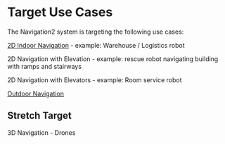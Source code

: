 

# Target Use Cases
The Navigation2 system is targeting the following use cases:

[2D Indoor Navigation](indoor_navigation_use_case.md) - example: Warehouse / Logistics robot

2D Navigation with Elevation - example: rescue robot navigating building with ramps and stairways

2D Navigation with Elevators - example: Room service robot

[Outdoor Navigation](outdoor_navigation_use_case.md)

## Stretch Target
3D Navigation - Drones

